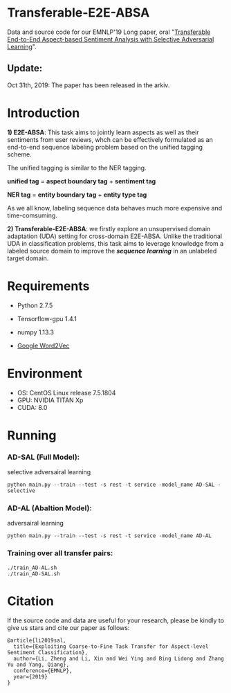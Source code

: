 # Transferable-E2E-ABSA

Data and source code for our EMNLP'19 Long paper, oral "[Transferable End-to-End Aspect-based Sentiment Analysis with Selective Adversarial Learning](https://hsqmlzno1.github.io/assets/publications/SAL2019.pdf)".


## Update:
Oct 31th, 2019: The paper has been released in the arkiv.


# Introduction

**1) E2E-ABSA**: This task aims to jointly learn aspects as well as their sentiments from user reviews, whch can be effectively formulated as an end-to-end sequence labeling problem based on the unified tagging scheme.

The unified tagging is similar to the NER tagging.

**unified tag** = **aspect boundary tag** + **sentiment tag**

**NER tag** = **entity boundary tag** + **entity type tag**

As we all know, labeling sequence data behaves much more expensive and time-comsuming. 

**2) Transferable-E2E-ABSA**: we firstly explore an unsupervised domain adaptation (UDA) setting for cross-domain E2E-ABSA. Unlike the traditional UDA in classification problems, this task aims to leverage knowledge from a labeled source domain to improve the ***sequence learning*** in an unlabeled target domain.

# Requirements
+ Python 2.7.5

+ Tensorflow-gpu 1.4.1

+ numpy 1.13.3

+ [Google Word2Vec](https://code.google.com/archive/p/word2vec/)

# Environment
+ OS: CentOS Linux release 7.5.1804
+ GPU: NVIDIA TITAN Xp
+ CUDA: 8.0

# Running

### AD-SAL (Full Model): 
selective adversairal learning
```
python main.py --train --test -s rest -t service -model_name AD-SAL -selective
```

### AD-AL (Abaltion Model): 
adversairal learning
```
python main.py --train --test -s rest -t service -model_name AD-AL
```

### Training over all transfer pairs:
```
./train_AD-AL.sh
./train_AD-SAL.sh
```

# Citation

If the source code and data are useful for your research, please be kindly to give us stars and cite our paper as follows:

```
@article{li2019sal,
  title={Exploiting Coarse-to-Fine Task Transfer for Aspect-level Sentiment Classification},
  author={Li, Zheng and Li, Xin and Wei Ying and Bing Lidong and Zhang Yu and Yang, Qiang},
  conference={EMNLP},
  year={2019}
}
```

